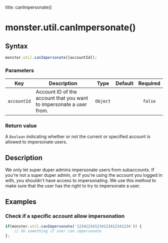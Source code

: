 title: canImpersonate()

# monster.util.canImpersonate()

## Syntax
```javascript
monster.util.canImpersonate([accountId]);
```

### Parameters
Key | Description | Type | Default | Required
:-: | --- | :-: | :-: | :-:
`accountId` | Account ID of the account that you want to impersonate a user from. | `Object` | | `false`

### Return value
A `Boolean` indicating whether or not the current or specified account is allowed to impersonate users.

## Description
We only let super duper admins impersonate users from subaccounts. If you're not a super duper admin, or if you're using the account you logged in with, you shouldn't have access to impersonating. We use this method to make sure that the user has the right to try to impersonate a user.

## Examples
### Check if a specific account allow impersonation
```javascript
if(monster.util.canImpersonate('123412341234123412341234')) {
	// do something if user can impersonate
};
```
